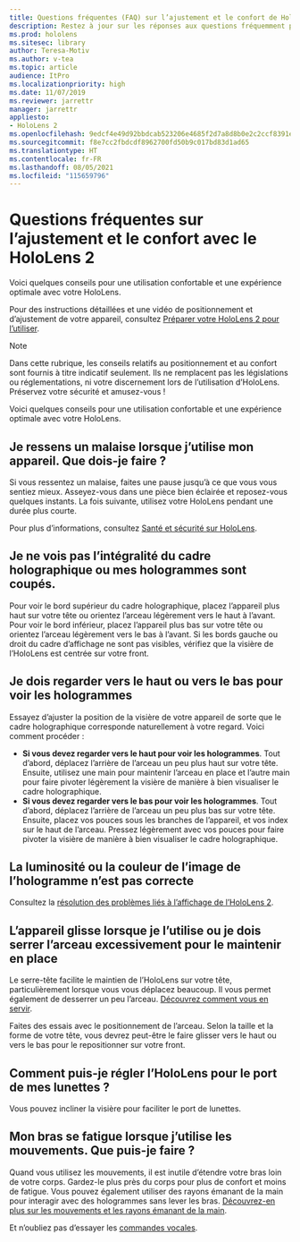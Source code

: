 ```yaml
---
title: Questions fréquentes (FAQ) sur l’ajustement et le confort de HoloLens 2
description: Restez à jour sur les réponses aux questions fréquemment posées sur l’ajustement de votre HoloLens 2 et profitez confortablement des expériences de réalité mixte.
ms.prod: hololens
ms.sitesec: library
author: Teresa-Motiv
ms.author: v-tea
ms.topic: article
audience: ItPro
ms.localizationpriority: high
ms.date: 11/07/2019
ms.reviewer: jarrettr
manager: jarrettr
appliesto:
- HoloLens 2
ms.openlocfilehash: 9edcf4e49d92bbdcab523206e4685f2d7a8d8b0e2c2ccf8391ea2b32e304201f
ms.sourcegitcommit: f8e7cc2fbdcdf8962700fd50b9c017bd83d1ad65
ms.translationtype: HT
ms.contentlocale: fr-FR
ms.lasthandoff: 08/05/2021
ms.locfileid: "115659796"
---
```

# <a name="hololens-2-fit-and-comfort-frequently-asked-questions"></a>Questions fréquentes sur l’ajustement et le confort avec le HoloLens 2

Voici quelques conseils pour une utilisation confortable et une expérience optimale avec votre HoloLens.

Pour des instructions détaillées et une vidéo de positionnement et d’ajustement de votre appareil, consultez [Préparer votre HoloLens 2 pour l’utiliser](hololens2-setup.md).

> [!NOTE]
> Dans cette rubrique, les conseils relatifs au positionnement et au confort sont fournis à titre indicatif seulement. Ils ne remplacent pas les législations ou réglementations, ni votre discernement lors de l’utilisation d’HoloLens. Préservez votre sécurité et amusez-vous !

Voici quelques conseils pour une utilisation confortable et une expérience optimale avec votre HoloLens.

## <a name="im-experiencing-discomfort-when-i-use-my-device-what-should-i-do"></a>Je ressens un malaise lorsque j’utilise mon appareil. Que dois-je faire ?

Si vous ressentez un malaise, faites une pause jusqu’à ce que vous vous sentiez mieux. Asseyez-vous dans une pièce bien éclairée et reposez-vous quelques instants. La fois suivante, utilisez votre HoloLens pendant une durée plus courte.

Pour plus d’informations, consultez [Santé et sécurité sur HoloLens](https://go.microsoft.com/fwlink/p/?LinkId=746661).

## <a name="i-cant-see-the-whole-holographic-frame-or-my-holograms-are-cut-off"></a>Je ne vois pas l’intégralité du cadre holographique ou mes hologrammes sont coupés.

Pour voir le bord supérieur du cadre holographique, placez l’appareil plus haut sur votre tête ou orientez l’arceau légèrement vers le haut à l’avant. Pour voir le bord inférieur, placez l’appareil plus bas sur votre tête ou orientez l’arceau légèrement vers le bas à l’avant. Si les bords gauche ou droit du cadre d’affichage ne sont pas visibles, vérifiez que la visière de l’HoloLens est centrée sur votre front.

## <a name="i-need-to-look-up-or-down-to-see-holograms"></a>Je dois regarder vers le haut ou vers le bas pour voir les hologrammes

Essayez d’ajuster la position de la visière de votre appareil de sorte que le cadre holographique corresponde naturellement à votre regard. Voici comment procéder :

- **Si vous devez regarder vers le haut pour voir les hologrammes**. Tout d’abord, déplacez l’arrière de l’arceau un peu plus haut sur votre tête. Ensuite, utilisez une main pour maintenir l’arceau en place et l’autre main pour faire pivoter légèrement la visière de manière à bien visualiser le cadre holographique.
- **Si vous devez regarder vers le bas pour voir les hologrammes**. Tout d’abord, déplacez l’arrière de l’arceau un peu plus bas sur votre tête. Ensuite, placez vos pouces sous les branches de l’appareil, et vos index sur le haut de l’arceau. Pressez légèrement avec vos pouces pour faire pivoter la visière de manière à bien visualiser le cadre holographique.

## <a name="hologram-image-color-or-brightness-does-not-look-right"></a>La luminosité ou la couleur de l’image de l’hologramme n’est pas correcte

Consultez la [résolution des problèmes liés à l’affichage de l’HoloLens 2](hololens2-display.md).

## <a name="the-device-slides-down-when-im-using-it-or-i-need-to-make-the-headband-too-tight-to-keep-it-secure"></a>L’appareil glisse lorsque je l’utilise ou je dois serrer l’arceau excessivement pour le maintenir en place

Le serre-tête facilite le maintien de l’HoloLens sur votre tête, particulièrement lorsque vous vous déplacez beaucoup. Il vous permet également de desserrer un peu l’arceau. [Découvrez comment vous en servir](hololens2-setup.md#adjust-fit).

Faites des essais avec le positionnement de l’arceau. Selon la taille et la forme de votre tête, vous devrez peut-être le faire glisser vers le haut ou vers le bas pour le repositionner sur votre front.

## <a name="how-can-i-adjust-hololens-to-fit-with-my-glasses"></a>Comment puis-je régler l’HoloLens pour le port de mes lunettes ?

Vous pouvez incliner la visière pour faciliter le port de lunettes.

## <a name="my-arm-gets-tired-when-i-use-gestures-what-can-i-do"></a>Mon bras se fatigue lorsque j’utilise les mouvements. Que puis-je faire ?

Quand vous utilisez les mouvements, il est inutile d’étendre votre bras loin de votre corps. Gardez-le plus près du corps pour plus de confort et moins de fatigue. Vous pouvez également utiliser des rayons émanant de la main pour interagir avec des hologrammes sans lever les bras. [Découvrez-en plus sur les mouvements et les rayons émanant de la main](hololens2-basic-usage.md#the-hand-tracking-frame).

Et n’oubliez pas d’essayer les [commandes vocales](hololens-cortana.md).
